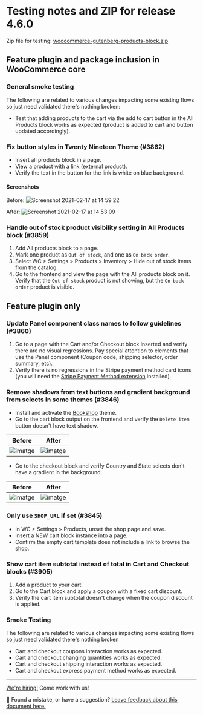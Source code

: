 # Testing notes and ZIP for release 4.6.0

Zip file for testing: [woocommerce-gutenberg-products-block.zip](https://github.com/woocommerce/woocommerce-gutenberg-products-block/files/6069952/woocommerce-gutenberg-products-block.zip)

## Feature plugin and package inclusion in WooCommerce core

### General smoke testing

The following are related to various changes impacting some existing flows so just need validated there's nothing broken:

-   Test that adding products to the cart via the add to cart button in the All Products block works as expected (product is added to cart and button updated accordingly).

### Fix button styles in Twenty Nineteen Theme (#3862)

-   Insert all products block in a page.
-   View a product with a link (external product).
-   Verify the text in the button for the link is white on blue background.

#### Screenshots

Before:
![Screenshot 2021-02-17 at 14 59 22](https://user-images.githubusercontent.com/90977/108222645-e2a89500-7130-11eb-8f50-9ccd7a987948.png)

After:
![Screenshot 2021-02-17 at 14 53 09](https://user-images.githubusercontent.com/90977/108222653-e3d9c200-7130-11eb-8cc9-1a9810df9c32.png)

### Handle out of stock product visibility setting in All Products block (#3859)

1. Add All products block to a page.
2. Mark one product as `Out of stock`, and one as `On back order`.
3. Select WC > Settings > Products > Inventory > Hide out of stock items from the catalog.
4. Go to the frontend and view the page with the All products block on it. Verify that the `Out of stock` product is not showing, but the `On back order` product is visible.

## Feature plugin only

### Update Panel component class names to follow guidelines (#3860)

1. Go to a page with the Cart and/or Checkout block inserted and verify there are no visual regressions. Pay special attention to elements that use the Panel component (Coupon code, shipping selector, order summary, etc).
2. Verify there is no regressions in the Stripe payment method card icons (you will need the [Stripe Payment Method extension](https://woocommerce.com/products/stripe/) installed).

### Remove shadows from text buttons and gradient background from selects in some themes (#3846)

-   Install and activate the [Bookshop](https://woocommerce.com/products/bookshop/) theme.
-   Go to the cart block output on the frontend and verify the `Delete item` button doesn't have text shadow.

| Before                                                                                                          | After                                                                                                           |
| --------------------------------------------------------------------------------------------------------------- | --------------------------------------------------------------------------------------------------------------- |
| ![imatge](https://user-images.githubusercontent.com/3616980/107967337-4609ba00-6fad-11eb-9dd9-f4929f699bff.png) | ![imatge](https://user-images.githubusercontent.com/3616980/107967434-633e8880-6fad-11eb-9e7d-6dc21c8f3984.png) |

-   Go to the checkout block and verify Country and State selects don't have a gradient in the background.

| Before                                                                                                          | After                                                                                                           |
| --------------------------------------------------------------------------------------------------------------- | --------------------------------------------------------------------------------------------------------------- |
| ![imatge](https://user-images.githubusercontent.com/3616980/107967156-1195fe00-6fad-11eb-95ca-d9379e7ff794.png) | ![imatge](https://user-images.githubusercontent.com/3616980/107967052-ef03e500-6fac-11eb-8a76-e2ac0a73ce46.png) |

### Only use `SHOP_URL` if set (#3845)

-   In WC > Settings > Products, unset the shop page and save.
-   Insert a NEW cart block instance into a page.
-   Confirm the empty cart template does not include a link to browse the shop.

### Show cart item subtotal instead of total in Cart and Checkout blocks (#3905)

1. Add a product to your cart.
2. Go to the Cart block and apply a coupon with a fixed cart discount.
3. Verify the cart item subtotal doesn't change when the coupon discount is applied.

### Smoke Testing

The following are related to various changes impacting some existing flows so just need validated there's nothing broken

-   Cart and checkout coupons interaction works as expected.
-   Cart and checkout changing quantities works as expected.
-   Cart and checkout shipping interaction works as expected.
-   Cart and checkout express payment method works as expected.

<!-- FEEDBACK -->

---

[We're hiring!](https://woocommerce.com/careers/) Come work with us!

🐞 Found a mistake, or have a suggestion? [Leave feedback about this document here.](https://github.com/woocommerce/woocommerce-blocks/issues/new?assignees=&labels=type%3A+documentation&template=--doc-feedback.md&title=Feedback%20on%20./docs/internal-developers/testing/releases/460.md)

<!-- /FEEDBACK -->

